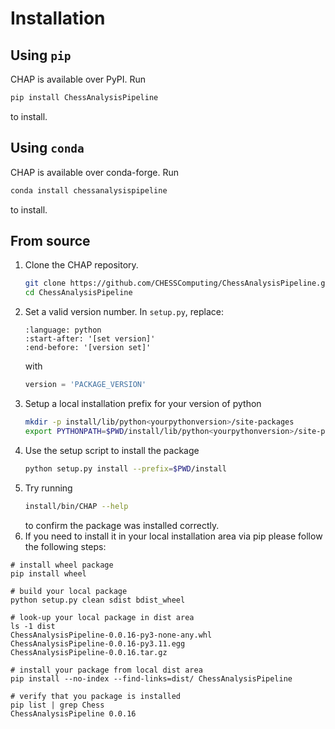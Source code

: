 # Installation


## Using `pip`
CHAP is available over PyPI. Run
```bash
pip install ChessAnalysisPipeline
```
to install.

## Using `conda`
CHAP is available over conda-forge. Run
```bash
conda install chessanalysispipeline
```
to install.

## From source
1. Clone the CHAP repository.
   ```bash
   git clone https://github.com/CHESSComputing/ChessAnalysisPipeline.git
   cd ChessAnalysisPipeline
   ```
1. Set a valid version number. In `setup.py`, replace:
   ```{literalinclude} /../setup.py
   :language: python
   :start-after: '[set version]'
   :end-before: '[version set]'
   ```
   with
   ```python
   version = 'PACKAGE_VERSION'
   ```
1. Setup a local installation prefix for your version of python
   ```bash
   mkdir -p install/lib/python<yourpythonversion>/site-packages
   export PYTHONPATH=$PWD/install/lib/python<yourpythonversion>/site-packages
   ```
1. Use the setup script to install the package
   ```bash
   python setup.py install --prefix=$PWD/install
   ```
1. Try running
   ```bash
   install/bin/CHAP --help
   ```
   to confirm the package was installed correctly.
1. If you need to install it in your local installation area via pip please
   follow the following steps:
```
# install wheel package
pip install wheel

# build your local package
python setup.py clean sdist bdist_wheel

# look-up your local package in dist area
ls -1 dist
ChessAnalysisPipeline-0.0.16-py3-none-any.whl
ChessAnalysisPipeline-0.0.16-py3.11.egg
ChessAnalysisPipeline-0.0.16.tar.gz

# install your package from local dist area
pip install --no-index --find-links=dist/ ChessAnalysisPipeline

# verify that you package is installed
pip list | grep Chess
ChessAnalysisPipeline 0.0.16
```
